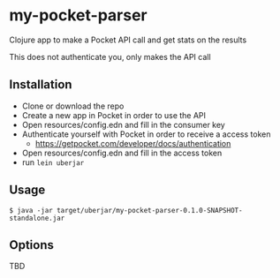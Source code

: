 # my-pocket-parser

Clojure app to make a Pocket API call and get stats on the results

This does not authenticate you, only makes the API call

## Installation

- Clone or download the repo
- Create a new app in Pocket in order to use the API
- Open resources/config.edn and fill in the consumer key
- Authenticate yourself with Pocket in order to receive a access token
  - https://getpocket.com/developer/docs/authentication
- Open resources/config.edn and fill in the access token
- run `lein uberjar`

## Usage

    $ java -jar target/uberjar/my-pocket-parser-0.1.0-SNAPSHOT-standalone.jar

## Options

TBD
